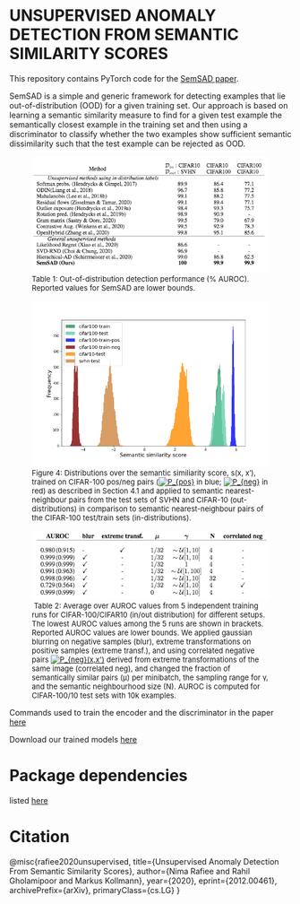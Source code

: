 # UNSUPERVISED ANOMALY DETECTION FROM SEMANTIC SIMILARITY SCORES

This repository contains PyTorch code for the [SemSAD paper](https://arxiv.org/abs/2012.00461).

SemSAD is a simple and generic framework for detecting examples that lie out-of-distribution (OOD) for a given training set. Our approach is based on learning a semantic similarity measure to find for a given test example the semantically closest example in the training set and then using a discriminator to classify whether the two examples show sufficient semantic dissimilarity such that the test example can be rejected as OOD. 


<figure>
    <img src='paper/Table1.png' />
    <font size="2">
    <figcaption>Table 1: Out-of-distribution detection performance (% AUROC). Reported values for SemSAD are lower bounds.
    </figcaption>
    </font>
</figure>



<figure>
    <img src='paper/Figure4.png' />
    <font size="2">
    <figcaption>Figure 4: Distributions over the semantic similiarity score, s(x, x′), trained on CIFAR-100 pos/neg pairs (<a href="https://www.codecogs.com/eqnedit.php?latex=P_{pos}" target="_blank"><img src="https://latex.codecogs.com/gif.latex?P_{pos}" title="P_{pos}" /></a> in blue; <a href="https://www.codecogs.com/eqnedit.php?latex=P_{neg}" target="_blank"><img src="https://latex.codecogs.com/gif.latex?P_{neg}" title="P_{neg}" /></a> in red) as described in Section 4.1 and applied to semantic nearest- neighbour pairs from the test sets of SVHN and CIFAR-10 (out-distributions) in comparison to semantic nearest-neighbour pairs of the CIFAR-100 test/train sets (in-distributions).
    </figcaption>
    </font>
</figure>

<figure>
    <img src='paper/Table2.png' />
    <font size="2">
    <figcaption> 
&nbspTable 2: Average over AUROC values from 5 independent training runs for CIFAR-100/CIFAR10 (in/out distribution) for different setups. The lowest AUROC values among the 5 runs are shown in brackets. Reported AUROC values are lower bounds. We applied gaussian blurring on negative samples (blur), extreme transformations on positive samples (extreme transf.), and using correlated negative pairs <a href="https://www.codecogs.com/eqnedit.php?latex=P_{neg}(x,x')" target="_blank"><img src="https://latex.codecogs.com/gif.latex?P_{neg}(x,x')" title="P_{neg}(x,x')" /></a> derived from extreme transformations of the same image (correlated neg), and changed the fraction of semantically similar pairs (μ) per minibatch, the sampling range for γ, and the semantic neighbourhood size (N). AUROC is computed for CIFAR-100/10 test sets with 10k examples.<br/>
    </figcaption>
    </font>
</figure>

Commands used to train the encoder and the discriminator in the paper [here](https://github.com/nimaous/SemSAD/blob/main/commands.txt)<br/>

Download our trained models [here](https://www.dropbox.com/sh/rsjz3gqswk8xtqn/AAC35v9J2hsHxoBaHVCgN22ua?dl=0)

# Package dependencies
listed [here](https://github.com/nimaous/SemSAD/blob/main/package_version.txt)

# Citation
@misc{rafiee2020unsupervised,
      title={Unsupervised Anomaly Detection From Semantic Similarity Scores}, 
      author={Nima Rafiee and Rahil Gholamipoor and Markus Kollmann},
      year={2020},
      eprint={2012.00461},
      archivePrefix={arXiv},
      primaryClass={cs.LG}
}

